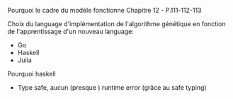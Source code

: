
Pourquoi le cadre du modèle fonctionne
  Chapitre 12 - P.111-112-113 


Choix du language d'implémentation de l'algorithme génétique en fonction de l'apprentissage d'un nouveau language:

- Go
- Haskell
- Julia

Pourquoi haskell
- Type safe, 
aucun (presque ) runtime error (grâce au safe typing)
